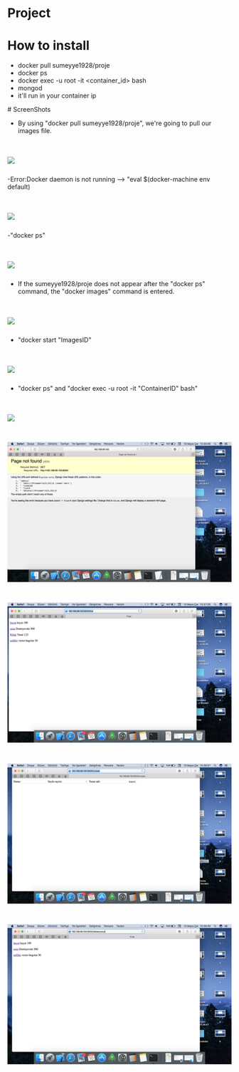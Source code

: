 # Project

# How to install 

- docker pull sumeyye1928/proje
- docker ps
- docker exec -u root -it <container_id> bash
- mongod
- it'll run in your container ip


# ScreenShots

- By using "docker pull sumeyye1928/proje", we're going to pull our images file.
# ![](images/1.png)

-Error:Docker daemon is not running --> "eval $(docker-machine env default)
# ![](images/2.png)

-"docker ps"
# ![](images/3.png)

- If the sumeyye1928/proje does not appear after the "docker ps" command, the "docker images" command is entered.
# ![](images/4.png)

- "docker start "ImagesID"
# ![](images/5.png)

- "docker ps" and "docker exec -u root -it "ContainerID" bash"
# ![](images/6.png)

# ![](images/7.png)

# ![](images/8.png)

# ![](images/9.png)

# ![](images/10.png)
